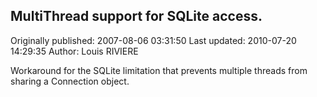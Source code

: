 ## MultiThread support for SQLite access.

Originally published: 2007-08-06 03:31:50
Last updated: 2010-07-20 14:29:35
Author: Louis RIVIERE

Workaround for the SQLite limitation that prevents multiple threads from sharing a Connection object.